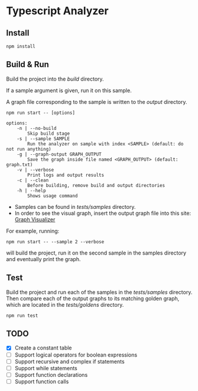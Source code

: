 # Typescript Analyzer

## Install

```
npm install
```

## Build & Run

Build the project into the *build* directory.

If a sample argument is given, run it on this sample.

A graph file corresponding to the sample is written to the *output* directory.

```
npm run start -- [options]

options:
    -n | --no-build
        Skip build stage
    -s | --sample SAMPLE
        Run the analyzer on sample with index <SAMPLE> (default: do not run anything)
    -g | --graph-output GRAPH_OUTPUT
        Save the graph inside file named <GRAPH_OUTPUT> (default: graph.txt)
    -v | --verbose
        Print logs and output results
    -c | --clean
        Before building, remove build and output directories
    -h | --help
        Shows usage command 
```

* Samples can be found in *tests/samples* directory.
* In order to see the visual graph, insert the output graph file into this site: [Graph Visualizer](https://dreampuf.github.io/GraphvizOnline/)

For example, running:

```
npm run start -- --sample 2 --verbose
```

will build the project, run it on the second sample in the samples directory and eventually print the graph.

## Test

Build the project and run each of the samples in the *tests/samples* directory. Then compare each of the output graphs to its matching golden graph, which are located in the *tests/goldens* directory.

```
npm run test
```

## TODO

* [x] Create a constant table
* [ ] Support logical operators for boolean expressions
* [ ] Support recursive and complex if statements
* [ ] Support while statements
* [ ] Support function declarations
* [ ] Support function calls